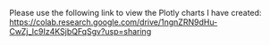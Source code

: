 Please use the following link to view the Plotly charts I have created: https://colab.research.google.com/drive/1ngnZRN9dHu-CwZj_Ic9Iz4KSjbQFqSgv?usp=sharing

